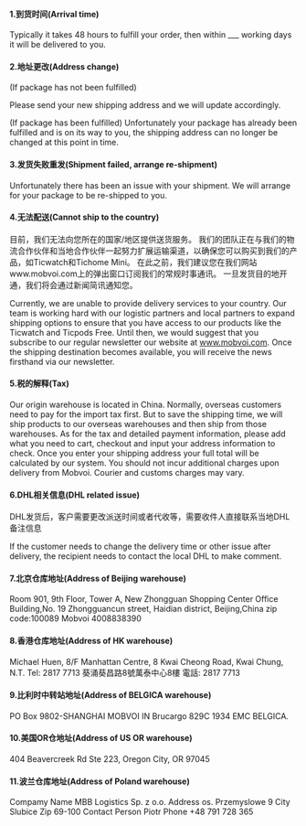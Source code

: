 #### 1.到货时间\(Arrival time\)

Typically it takes 48 hours to fulfill your order, then within \_\_\_ working days it will be delivered to you.

#### 2.地址更改\(Address change\)

\(If package has not been fulfilled\)

Please send your new shipping address and we will update accordingly.

\(If package has been fulfilled\) Unfortunately your package has already been fulfilled and is on its way to you, the shipping address can no longer be changed at this point in time.

#### 3.发货失败重发\(Shipment failed, arrange re-shipment\)

Unfortunately there has been an issue with your shipment. We will arrange for your package to be re-shipped to you.

#### 4.无法配送\(Cannot ship to the country\)

目前，我们无法向您所在的国家/地区提供送货服务。 我们的团队正在与我们的物流合作伙伴和当地合作伙伴一起努力扩展运输渠道，以确保您可以购买到我们的产品，如Ticwatch和Tichome Mini。 在此之前，我们建议您在我们网站www.mobvoi.com上的弹出窗口订阅我们的常规时事通讯。 一旦发货目的地开通，我们将会通过新闻简讯通知您。

Currently, we are unable to provide delivery services to your country. Our team is working hard with our logistic partners and local partners to expand shipping options to ensure that you have access to our products like the Ticwatch and Ticpods Free. Until then, we would suggest that you subscribe to our regular newsletter our website at www.mobvoi.com. Once the shipping destination becomes available, you will receive the news firsthand via our newsletter.

#### 5.税的解释\(Tax\)

Our origin warehouse is located in China. Normally, overseas customers need to pay for the import tax first. But to save the shipping time, we will ship products to our overseas warehouses and then ship from those warehouses. As for the tax and detailed payment information, please add what you need to cart, checkout and input your address information to check. Once you enter your shipping address your full total will be calculated by our system. You should not incur additional charges upon delivery from Mobvoi. Courier and customs charges may vary.

#### 6.DHL相关信息\(DHL related issue\)

DHL发货后，客户需要更改派送时间或者代收等，需要收件人直接联系当地DHL备注信息

If the customer needs to change the delivery time or other issue after delivery, the recipient needs to contact the local DHL to make comment.

#### 7.北京仓库地址\(Address of Beijing warehouse\)

Room 901, 9th Floor, Tower A, New Zhongguan Shopping Center Office Building,No. 19 Zhongguancun street, Haidian district, Beijing,China zip code:100089 Mobvoi 4008838390

#### 8.香港仓库地址\(Address of HK warehouse\)

Michael Huen, 8/F Manhattan Centre, 8 Kwai Cheong Road, Kwai Chung, N.T. Tel: 2817 7713 葵涌葵昌路8號萬泰中心8樓 電話: 2817 7713

#### 9.比利时中转站地址\(Address of BELGICA warehouse\)

PO Box 9802-SHANGHAI MOBVOI IN Brucargo 829C 1934 EMC BELGICA.

#### 10.美国OR仓地址\(Address of US OR warehouse\)

404 Beavercreek Rd Ste 223, Oregon City, OR 97045

#### 11.波兰仓库地址\(Address of Poland warehouse\)

Compamy Name MBB Logistics Sp. z o.o. Address os. Przemyslowe 9 City Slubice Zip 69-100 Contact Person Piotr Phone +48 791 728 365



